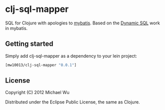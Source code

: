 # clj-sql-mapper

SQL for Clojure with apologies to [mybatis](http://mybatis.org/).
Based on the [Dynamic SQL](http://www.mybatis.org/core/dynamic-sql.html) work in mybatis.

## Getting started

Simply add clj-sql-mapper as a dependency to your lein project:

```clojure
[mw10013/clj-sql-mapper "0.0.1"]
```
## License

Copyright (C) 2012 Michael Wu

Distributed under the Eclipse Public License, the same as Clojure.

